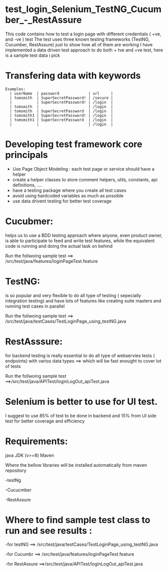 # test_login_Selenium_TestNG_Cucumber_-_RestAssure 

This code contains how to test a login page with different credentials ( +ve, and -ve ) test
The test uses three known testing frameworks (TestNG, Cucumber, RestAssure) just to show how all of them are working 
I have implemented a data driven test approach to do both + tve and =ve test, here is a sample test data i pick 

 # Transfering data with keywords 
    Examples: 
      | userName  | password             | url     |
      | tomsmith  | SuperSecretPassword! | /secure |
      |           | SuperSecretPassword! | /login  |
      | tomsmith  |                      | /login  |
      | tomsmith  | SuperSecretPassword  | /login  |
      | tomsmith1 | SuperSecretPassword! | /login  |
      | tomsmith1 | SuperSecretPassword  | /login  |
      |           |                      | /login  |
      
 # Developing test framework core principals 
 - Use Page Object Modeling : each test page or service should have a helper 
 - create a helper classes to store comment helpers, utils, constants, api definitions, ....
 - have a testing package where you create all test cases 
 - avoid using hardcoded variables as much as possible
 - use data drivent testing for better test coverage 
 
 # Cucubmer:
 helps us to use a BDD testing approach where anyone, even product owner, is able to participate to feed and write test features, while the equivalent code is running and doing the actual task on behind 
 
 Run the follwoing sample test ==> /src/test/java/features/loginPageTest.feature

# TestNG:
 is so popular and very flexible to do all type of testing ( sepecially integration testing) and have lots of features like creating suite masters and running test cases in parallel 

Run the follwoing sample test ==> /src/test/java/testCases/TestLoginPage_using_testNG.java

 
 # RestAsssure:
 for backend testing is really essential to do all type of webservies tests ( endpoints) with varios data types ==> which will be fast enought to cover lot of tests 

Run the follwoing sample test ==>/src/test/java/APITest/loginLogOut_apiTest.java

 # Selenium is better to use for UI test. 
 
 I suggest to use 85% of test to be done in backend and 15% from UI side test for better coverage and efficiency
 
 # Requirements:
 java JDK (v>=8)
 Maven 
 
 Where the bellow libraries will be installed automatically from maven repository 
 
 -testNg

-Cucucmber

-RestAssure
 
 
 # Where to find sample test class to run and see results :

 -for testNG ==> /src/test/java/testCases/TestLoginPage_using_testNG.java

 -for Cucumbr ==> /src/test/java/features/loginPageTest.feature
 
 -for RestAssure ==>/src/test/java/APITest/loginLogOut_apiTest.java
 


